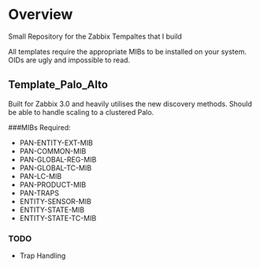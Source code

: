 # Overview
Small Repository for the Zabbix Tempaltes that I build

All templates require the appropriate MIBs to be installed on your system. OIDs are ugly and impossible to read.

## Template_Palo_Alto
Built for Zabbix 3.0 and heavily utilises the new discovery methods. Should be able to handle scaling to a clustered Palo.

###MIBs Required:
- PAN-ENTITY-EXT-MIB
- PAN-COMMON-MIB
- PAN-GLOBAL-REG-MIB
- PAN-GLOBAL-TC-MIB
- PAN-LC-MIB
- PAN-PRODUCT-MIB
- PAN-TRAPS
- ENTITY-SENSOR-MIB
- ENTITY-STATE-MIB
- ENTITY-STATE-TC-MIB

### TODO
- Trap Handling
